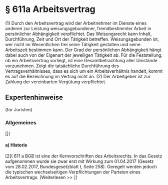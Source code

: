 # § 611a Arbeitsvertrag
(1) Durch den Arbeitsvertrag wird der Arbeitnehmer im Dienste eines anderen zur Leistung weisungsgebundener, fremdbestimmter Arbeit in persönlicher Abhängigkeit verpflichtet. Das Weisungsrecht kann Inhalt, Durchführung, Zeit und Ort der Tätigkeit betreffen. Weisungsgebunden ist, wer nicht im Wesentlichen frei seine Tätigkeit gestalten und seine Arbeitszeit bestimmen kann. Der Grad der persönlichen Abhängigkeit hängt dabei auch von der Eigenart der jeweiligen Tätigkeit ab. Für die Feststellung, ob ein Arbeitsvertrag vorliegt, ist eine Gesamtbetrachtung aller Umstände vorzunehmen. Zeigt die tatsächliche Durchführung des Vertragsverhältnisses, dass es sich um ein Arbeitsverhältnis handelt, kommt es auf die Bezeichnung im Vertrag nicht an.
(2) Der Arbeitgeber ist zur Zahlung der vereinbarten Vergütung verpflichtet.
## Expertenhinweise
(für Juristen)
### Allgemeines
[](
#### a) Historie
[2]( 611 a BGB ist eine der Kernvorschriften des Arbeitsrechts. In das Gesetz aufgenommen wurde sie zwar erst mit Wirkung zum 01.04.2017 (Gesetz vom 28.02.2017, Bundesgesetzblatt I, Seite 258). Geregelt werden jedoch die typischen wechselseitigen Verpflichtungen der Parteien eines Arbeitsvertrags.
[Weiterlesen >> ](